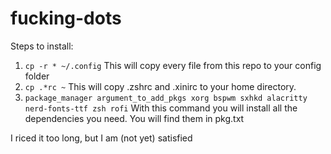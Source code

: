 # fucking-dots
Steps to install: 
1. `cp -r * ~/.config`
This will copy every file from this repo to your config folder
2. `cp .*rc ~`
This will copy .zshrc and .xinirc to your home directory.
3. `package_manager argument_to_add_pkgs xorg bspwm sxhkd alacritty nerd-fonts-ttf zsh rofi`
With this command you will install all the dependencies you need.
You will find them in pkg.txt

I riced it too long, but I am (not yet) satisfied
